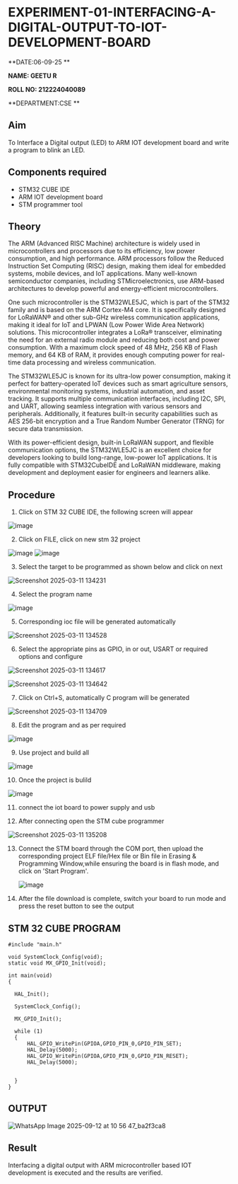 # EXPERIMENT-01-INTERFACING-A-DIGITAL-OUTPUT-TO-IOT-DEVELOPMENT-BOARD


**DATE:06-09-25 **

**NAME: GEETU R**

**ROLL NO: 212224040089**

**DEPARTMENT:CSE **

## Aim

To Interface a Digital output (LED) to ARM IOT development board and write a program to blink an LED.

## Components required

- STM32 CUBE IDE
- ARM IOT development board
- STM programmer tool

## Theory

The ARM (Advanced RISC Machine) architecture is widely used in microcontrollers and processors due to its efficiency, low power consumption, and high performance. ARM processors follow the Reduced Instruction Set Computing (RISC) design, making them ideal for embedded systems, mobile devices, and IoT applications. Many well-known semiconductor companies, including STMicroelectronics, use ARM-based architectures to develop powerful and energy-efficient microcontrollers.

One such microcontroller is the STM32WLE5JC, which is part of the STM32 family and is based on the ARM Cortex-M4 core. It is specifically designed for LoRaWAN® and other sub-GHz wireless communication applications, making it ideal for IoT and LPWAN (Low Power Wide Area Network) solutions. This microcontroller integrates a LoRa® transceiver, eliminating the need for an external radio module and reducing both cost and power consumption. With a maximum clock speed of 48 MHz, 256 KB of Flash memory, and 64 KB of RAM, it provides enough computing power for real-time data processing and wireless communication.

The STM32WLE5JC is known for its ultra-low power consumption, making it perfect for battery-operated IoT devices such as smart agriculture sensors, environmental monitoring systems, industrial automation, and asset tracking. It supports multiple communication interfaces, including I2C, SPI, and UART, allowing seamless integration with various sensors and peripherals. Additionally, it features built-in security capabilities such as AES 256-bit encryption and a True Random Number Generator (TRNG) for secure data transmission.

With its power-efficient design, built-in LoRaWAN support, and flexible communication options, the STM32WLE5JC is an excellent choice for developers looking to build long-range, low-power IoT applications. It is fully compatible with STM32CubeIDE and LoRaWAN middleware, making development and deployment easier for engineers and learners alike.

## Procedure

1. Click on STM 32 CUBE IDE, the following screen will appear
   
 ![image](https://user-images.githubusercontent.com/36288975/226189166-ac10578c-c059-40e7-8b80-9f84f64bf088.png)


2. Click on FILE, click on new stm 32 project
   
![image](https://user-images.githubusercontent.com/36288975/226189215-2d13ebfb-507f-44fc-b772-02232e97c0e3.png)
![image](https://user-images.githubusercontent.com/36288975/226189230-bf2d90dd-9695-4aaf-b2a6-6d66454e81fc.png)

3. Select the target to be programmed as shown below and click on next
   
![Screenshot 2025-03-11 134231](https://github.com/user-attachments/assets/09e61f3d-224f-4ca8-96d4-7336869df5c7)

4. Select the program name
   
![image](https://user-images.githubusercontent.com/36288975/226189316-09832a30-4d1a-4d4f-b8ad-2dc28f137711.png)

5. Corresponding ioc file will be generated automatically
   
![Screenshot 2025-03-11 134528](https://github.com/user-attachments/assets/df427edd-e24a-4612-a858-aeae859b379f)


6. Select the appropriate pins as GPIO, in or out, USART or required options and configure
   
![Screenshot 2025-03-11 134617](https://github.com/user-attachments/assets/125ee548-30b1-4c88-932f-adf07984522f)

![Screenshot 2025-03-11 134642](https://github.com/user-attachments/assets/0adfbb58-4cad-408a-9300-f4808b53cac4)


7. Click on Ctrl+S, automatically C program will be generated
   
![Screenshot 2025-03-11 134709](https://github.com/user-attachments/assets/70b83b79-1569-4f14-99d5-e2adbb4e692d)

8. Edit the program and as per required 

![image](https://user-images.githubusercontent.com/36288975/226189461-a573e62f-a109-4631-a250-a20925758fe0.png)


9. Use project and build all 

![image](https://user-images.githubusercontent.com/36288975/226189554-3f7101ac-3f41-48fc-abc7-480bd6218dec.png)

10. Once the project is bulild 

![image](https://user-images.githubusercontent.com/36288975/226189577-c61cc1eb-3990-4968-8aa6-aefffc766b70.png)

11. connect the iot board to power supply and usb

12. After connecting open the STM cube programmer

![Screenshot 2025-03-11 135208](https://github.com/user-attachments/assets/bb67ab6b-81a5-450c-b170-4276a9b87ef2)


13. Connect the STM board through the COM port, then upload the corresponding project ELF file/Hex file or Bin file in Erasing & Programming Window,while ensuring the board is in flash mode, and click on 'Start Program'.
    
    ![image](https://github.com/user-attachments/assets/9383531d-8204-4697-9321-55afb6abee2e)

14.  After the file download is complete, switch your board to run mode and press the reset button to see the output






## STM 32 CUBE PROGRAM

```
#include "main.h"

void SystemClock_Config(void);
static void MX_GPIO_Init(void);

int main(void)
{
 
  HAL_Init();

  SystemClock_Config();

  MX_GPIO_Init();
 
  while (1)
  {
	  HAL_GPIO_WritePin(GPIOA,GPIO_PIN_0,GPIO_PIN_SET);
	  HAL_Delay(5000);
	  HAL_GPIO_WritePin(GPIOA,GPIO_PIN_0,GPIO_PIN_RESET);
	  HAL_Delay(5000);


  }
}
```

## OUTPUT

![WhatsApp Image 2025-09-12 at 10 56 47_ba2f3ca8](https://github.com/user-attachments/assets/3e34e01b-49ea-4e5f-a6e9-b996322dc673)

## Result

Interfacing a digital output with ARM microcontroller based IOT development is executed and the results are verified.
